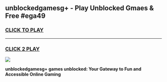 
## unblockedgamesg+ - Play Unblocked Gmaes & Free #ega49
<h3>
<a href="https://news.freeplayer.one?title=unblockedgamesg+&ref=03M">CLICK TO PLAY</a></h3>
<hr>

<h3>
<a href="https://news.freeplayer.one?title=unblockedgamesg+&ref=03M">CLICK 2 PLAY</a>
  
</h3>

<a href="https://news.freeplayer.one?title=unblockedgamesg+&ref=03M"><img src="https://clearcache.store/games.png"></a>


**unblockedgamesg+ games unblocked: Your Gateway to Fun and Accessible Online Gaming**
